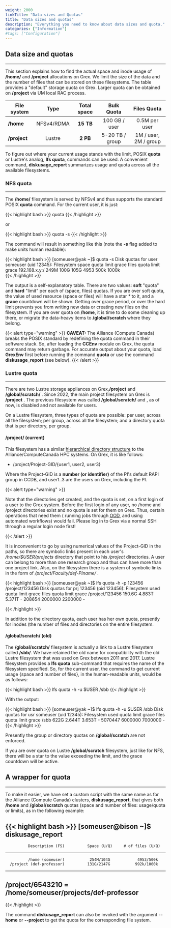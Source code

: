 ```yaml
---
weight: 2000
linkTitle: "Data sizes and Quotas"
title: "Data sizes and quotas"
description: "Everything you need to know about data sizes and quota."
categories: ["Information"]
#tags: ["Configuration"]
---
```


## Data size and quotas
---

This section explains how to find the actual space and inode usage of __/home/__ and __/project__ allocations on Grex. We limit the size of the data and the number of files that can be stored on these filesystems. The table provides a "default" storage quota on Grex. Larger quota can be obtained on __/project__ via UM local RAC process.

| File system         | Type        | Total space | Bulk Quota       | Files Quota    |
| -----------         | :---:       | :---------: | :------------:   | :------------: |
| __/home__           | NFSv4/RDMA  | **15 TB**   | 100 GB / user    |0.5M per user   |
| __/project__        | Lustre      | **2 PB**    | 5-20 TB / group  | 1M / user, 2M / group |

To figure out where your current usage stands with the limit, POSIX __quota__ or Lustre's analog, __lfs quota__, commands can be used. A convenient command, __diskusage_report__ summarizes usage and quota across all the available filesystems.

### NFS quota 
---

The __/home/__ filesystem is served by NFSv4 and thus supports the standard POSIX __quota__ command. For the current user, it is just:

{{< highlight bash >}}
quota
{{< /highlight >}}

or

{{< highlight bash >}}
quota -s
{{< /highlight >}}

The command will result in something like this (note the __-s__ flag added to make units human readable):

{{< highlight bash >}}
[someuser@yak ~]$ quota -s
  Disk quotas for user someuser (uid 12345):
     Filesystem  space quota limit grace files quota limit grace
192.168.x.y:/   249M  100G  105G        4953  500k 1000k       
{{< /highlight >}}

The output is a self-explanatory table. There are two values: __soft__ "quota" and __hard__ "limit" per each of (space, files) quotas. If you are over soft quota, the value of used resource (space or files) will have a star _*_ to it, and a __grace__ countdown will be shown. Getting over grace period, or over the hard limit prevents you from writing new data or creating new files on the filesystem. If you are over quota on __/home__, it is time to do some cleaning up there, or migrate the data-heavy items to __/global/scratch__ where they belong.

{{< alert type="warning" >}}
__CAVEAT:__ The Alliance (Compute Canada) breaks the POSIX standard by redefining the quota command in their software stack. So, after loading the __CCEnv__ module on Grex, the quota command may return garbage. For accurate output about your quota, load __GrexEnv__ first before running the command __quota__ or use the command __diskusage_report__ (see below).
{{< /alert >}}

### Lustre quota
---

There are two Lustre storage appliances on Grex,__/project__ and __/global/scratch/__ . Since 2022, the main project filesystem on Grex is __/project__ . The previous filesystem was called __/global/scratch/__ and , as of now, is disabled and not available for users. 

On a Lustre filesystem, three types of quota are possible: per user, across all the filesystem; per group, across all the filesystem; and a directory quota that is per directory, per group. 

#### /project/ (current)

This filesystem has a similar [hierarchical directory structure](https://docs.alliancecan.ca/wiki/Project_layout) to the Alliance/ComputeCanada HPC systems. On Grex, it is like follows:

 *  /project/Project-GID/{user1, user2, user3} 

Where the Project-GID is a __number (or identifier)__ of the PI's default RAPI group in CCDB, and user1..3 are the users on Grex, including the PI. 

{{< alert type="warning" >}}

Note that the directories get created, and the quota is set, on a first login of a user to the Grex system. Before the first login of any user, no /home and /project directories exist and no quota is set for them on Grex. Thus, certain operations that need them ( running jobs through [OOD](/ood), and using automated workflows) would fail. Please log in to Grex via a normal SSH through a regular login node first!

{{< /alert >}}

It is inconvenient to go by using numerical values of the Project-GID in the paths, so there are symbolic links present in each user's _/home/$USER/projects_ directory that point to his _/project_ directories.  A user can belong to more than one research group and thus can have more than one project link. Also, on the filesystem there is a system of symbolic links in the form of _/project/Faculty/def-PIname/_ . 

{{< highlight bash >}}
[someuser@yak ~]$ lfs quota -h -p 123456 /project/123456
Disk quotas for prj 123456 (pid 123456):
     Filesystem    used   quota   limit   grace   files   quota   limit   grace
/project/123456
                 150.6G  4.883T  5.371T       -  208654  2000000 2200000       -   

{{< /highlight >}}

In addition to the directory quota, each user has her own quota, presently for inodes (the number of files and directories on the entire filesystem. 

#### /global/scratch/  (old)

The __/global/scratch/__ filesystem is actually a link to a Lustre filesystem called __/sbb/__. We have retained the old name for compatibility with the old Lustre filesystem that was used on Grex between 2011 and 2017. Lustre filesystem provides a __lfs quota__ sub-command that requires the name of the filesystem specified. So, for the current user, the command to get current usage {space and number of files}, in the human-readable units, would be as follows:

{{< highlight bash >}}
lfs quota -h -u $USER /sbb
{{< /highlight >}}

With the output:

{{< highlight bash >}}
[someuser@yak ~]$ lfs quota -h -u $USER /sbb
 Disk quotas for usr someuser (uid 12345):
 Filesystem  used   quota  limit  grace   files  quota   limit  grace
      /sbb   622G  2.644T  3.653T     - 5070447 6000000 7000000     -
{{< /highlight >}}

Presently the  group or directory quotas on __/global/scratch__ are not enforced.

If you are over quota on Lustre __/global/scratch__ filesystem, just like for NFS, there will be a star to the value exceeding the limit, and the grace countdown will be active. 

## A wrapper for quota
---

To make it easier, we have set a custom script with the same name as for the Alliance (Compute Canada) clusters, __diskusage_report__, that gives both __/home__ and __/global/scratch__ quotas (space and number of files: usage/quota or limits), as in the following example:

{{< highlight bash >}}
[someuser@bison ~]$  diskusage_report 
------------------------------------------------------------------------
              Description (FS)          Space (U/Q)     # of files (U/Q)
------------------------------------------------------------------------
              /home (someuser)           254M/104G            4953/500k
      /project (def-professor)          131G/2147G           992k/1000k
------------------------------------------------------------------------
   /project/6543210 = /home/someuser/projects/def-professor
------------------------------------------------------------------------
{{< /highlight >}}

<!--
for more details[^1], run the command:

[^1]: These options are not implemented on the Alliance clusters.

{{< highlight bash >}}
diskusage_report -dd -vv
{{< /highlight >}}

as in the example:

{{< highlight bash >}}
[someuser@bison ~]$ diskusage_report -dd -vv
+ Space and Inode quotas for user: someuser
+ Date: Thu Feb 24, 2022
          Description (FS)      Space (U/Q/L)   # of files(U/Q/L)
          /home (someuser)     254M/104G/110G     4953/500k/1000k
/global/scratch (someuser)    131G/2147G/3221G   992k/1000k/1100k

FS ==> File System (/home, /global/scratch)
U  ==> Current Usage (Space, Inode)        
Q  ==> Soft Quota (Space, Inode)           
L  ==> Hard Quota (Space, Inode)    
{{< /highlight >}}
-->

The command __diskusage_report__ can also be invoked with the argument __--home__ or __--project__ to get the quota for the corresponding file system.

<!-- {{< treeview display="tree" />}} -->

<!-- Changes and update:
* Last reviewed on: Apr 29, 2024.
-->

